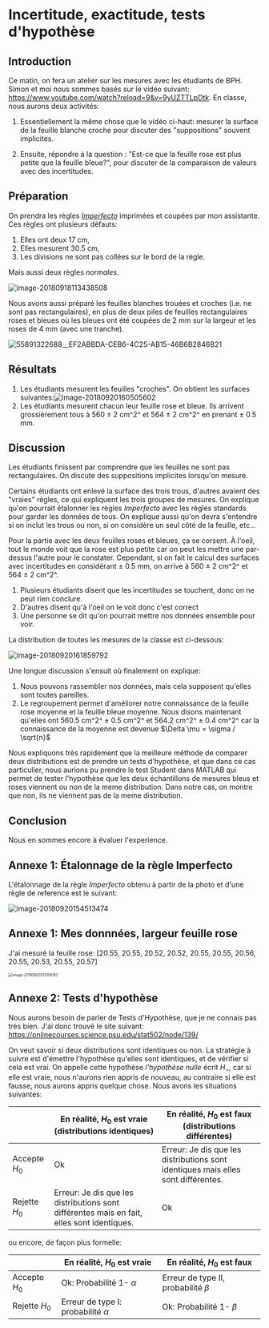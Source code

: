 # Incertitude, exactitude, tests d'hypothèse



## Introduction

Ce matin, on fera un atelier sur les mesures avec les étudiants de BPH. Simon et moi nous sommes basés sur le vidéo suivant: https://www.youtube.com/watch?reload=9&v=9yUZTTLpDtk. En classe, nous aurons deux activités:

1. Essentiellement la même chose que le vidéo ci-haut: mesurer la surface de la feuille blanche croche pour discuter des "suppositions" souvent implicites.

2. Ensuite, répondre à la question : "Est-ce que la feuille rose est plus petite que la feuille bleue?", pour discuter de la comparaison de valeurs avec des incertitudes.

## Préparation

On prendra les règles [*Imperfecto*](http://www.kleinbottle.com/imperfecto) imprimées et coupées par mon assistante.  Ces règles ont plusieurs défauts:

1. Elles ont deux 17 cm,
2. Elles mesurent 30.5 cm,
3. Les divisions ne sont pas collées sur le bord de la règle.

Mais aussi deux règles *normales*.

![image-20180918113438508](Imperfecto.assets/image-20180918113438508.png)

Nous avons aussi préparé les feuilles blanches trouées et croches  (i.e. ne sont pas rectangulaires), en plus de deux piles de feuilles rectangulaires roses et bleues où les bleues ont été coupées de 2 mm sur la largeur et les roses de 4 mm  (avec une tranche).

![55891322688__EF2ABBDA-CEB6-4C25-AB15-46B6B2846B21](Imperfecto.assets/55891322688__EF2ABBDA-CEB6-4C25-AB15-46B6B2846B21.jpeg)



## Résultats

1. Les étudiants mesurent les feuilles "croches".  On obtient les surfaces suivantes:![image-20180920160505602](Imperfecto.assets/image-20180920160505602.png)
2. Les étudiants mesurent chacun leur feuille rose et bleue.  Ils arrivent grossièrement tous à 560 ± 2 cm^2^ et 564 ± 2 cm^2^ en prenant ± 0.5 mm.

## Discussion

Les étudiants finissent par comprendre que les feuilles ne sont pas rectangulaires.  On discute des suppositions implicites lorsqu'on mesure.

Certains étudiants ont enlevé la surface des trois trous, d'autres avaient des "vraies" règles, ce qui expliquent les trois groupes de mesures. On explique qu'on pourrait étalonner les règles *Imperfecto* avec les règles standards pour garder les données de tous.  On explique aussi qu'on devra s'entendre si on inclut les trous ou non, si on considère un seul côté de la feuille, etc...

Pour la partie avec les deux feuilles roses et bleues, ça se corsent.  À l'oeil, tout le monde voit que la rose est plus petite car on peut les mettre une par-dessus l'autre pour le constater.  Cependant, si on fait le calcul des surfaces avec incertitudes en considérant ± 0.5 mm, on arrive à 560 ± 2 cm^2^ et 564 ± 2 cm^2^.  

1. Plusieurs étudiants disent que les incertitudes se touchent, donc on ne peut rien conclure.  
2. D'autres disent qu'à l'oeil on le voit donc c'est correct
3. Une personne se dit qu'on pourrait mettre nos données ensemble pour voir.



La distribution de toutes les mesures de la classe est ci-dessous:

![image-20180920161859792](Imperfecto.assets/image-20180920161859792.png)

Une longue discussion s'ensuit où finalement on explique:

1. Nous pouvons rassembler nos données, mais cela supposent qu'elles sont toutes pareilles.
2. Le regroupement permet d'améliorer notre connaissance de la feuille rose moyenne et la feuille bleue moyenne. Nous disons maintenant qu'elles ont 560.5 cm^2^ ± 0.5 cm^2^ et 564.2 cm^2^ ± 0.4 cm^2^ car la connaissance de la moyenne est devenue $\Delta \mu = \sigma / \sqrt{n}$ 



Nous expliquons très rapidement que la meilleure méthode de comparer deux distributions est de prendre un tests d'hypothèse, et que dans ce cas particulier, nous aurions pu prendre le test Student dans MATLAB qui permet de tester l'hypothèse que les deux échantillons de mesures bleus et roses viennent ou non de la meme distribution. Dans notre cas, on montre que non, ils ne viennent pas de la meme distribution.

## Conclusion

Nous en sommes encore à évaluer l'experience.



## Annexe 1: Étalonnage de la règle Imperfecto

L'étalonnage de la règle *Imperfecto* obtenu à partir de la photo et d'une règle de reference est le suivant:

![image-20180920154513474](Imperfecto.assets/image-20180920154513474.png)

## Annexe 1: Mes donnnées, largeur feuille rose

J'ai mesuré la feuille rose: [20.55, 20.55, 20.52, 20.52, 20.55, 20.55, 20.56, 20.55, 20.53, 20.55, 20.57]

<img src="Imperfecto.assets/image-20180920133158193.png" alt="image-20180920133158193" style="zoom:50%;" />

## Annexe 2: Tests d'hypothèse

Nous aurons besoin de parler de Tests d'Hypothèse, que je ne connais pas très bien.  J'ai donc trouvé le site suivant: https://onlinecourses.science.psu.edu/stat502/node/139/

On veut savoir si deux distributions sont identiques ou non.  La stratégie à suivre est d'émettre l'hypothèse qu'elles sont identiques, et de vérifier si cela est vrai.  On appelle cette hypothèse *l'hypothèse nulle* écrit $H_\circ$, car si elle est vraie, nous n'aurons rien appris de nouveau, au contraire si elle est fausse, nous aurons appris quelque chose. Nous avons les situations suivantes:

|               | En réalité, $H_0$ est vraie (distributions identiques)       | En réalité, $H_0$ est faux (distributions différentes)       |
| ------------- | ------------------------------------------------------------ | ------------------------------------------------------------ |
| Accepte $H_0$ | Ok                                                           | Erreur: Je dis que les distributions sont identiques mais elles sont différentes. |
| Rejette $H_0$ | Erreur: Je dis que les distributions sont différentes mais en fait, elles sont identiques. | Ok                                                           |

ou encore, de façon plus formelle:

|               | En réalité, $H_0$ est vraie            | En réalité, $H_0$ est faux             |
| ------------- | -------------------------------------- | -------------------------------------- |
| Accepte $H_0$ | Ok: Probabilité 1- $\alpha$            | Erreur de type II, probabilité $\beta$ |
| Rejette $H_0$ | Erreur de type I: probabilité $\alpha$ | Ok: Probabilité 1- $\beta$             |



